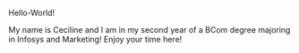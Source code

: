 Hello-World!

My name is Ceciline and I am in my second year of a BCom degree majoring in Infosys and Marketing!
Enjoy your time here!
